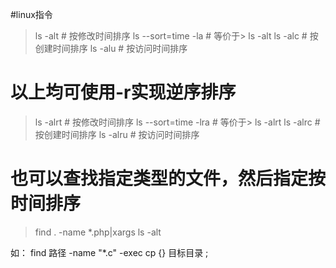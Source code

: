 #linux指令
> ls -alt # 按修改时间排序
> ls --sort=time -la # 等价于> ls -alt
> ls -alc # 按创建时间排序
> ls -alu # 按访问时间排序
 
# 以上均可使用-r实现逆序排序
> ls -alrt # 按修改时间排序
> ls --sort=time -lra # 等价于> ls -alrt
> ls -alrc # 按创建时间排序
> ls -alru # 按访问时间排序
 
# 也可以查找指定类型的文件，然后指定按时间排序
> find . -name *.php|xargs ls -alt

如： find 路径 -name "*.c" -exec cp {} 目标目录 \;